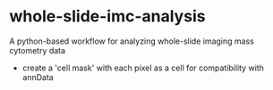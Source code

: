 # whole-slide-imc-analysis
A python-based workflow for analyzing whole-slide imaging mass cytometry data


- create a 'cell mask' with each pixel as a cell for compatibility with annData